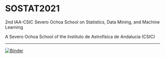 
# SOSTAT2021

2nd IAA-CSIC Severo Ochoa School on Statistics, Data Mining, and Machine Learning

A Severo Ochoa School of the Instituto de Astrofísica de Andalucía (CSIC)

<HR>

[![Binder](https://mybinder.org/badge_logo.svg)](https://mybinder.org/v2/gh/spsrc/sostat2021/HEAD?urlpath=lab/tree/tutorials/index.ipynb)
